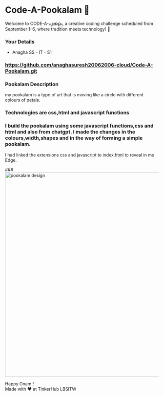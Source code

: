 
# Code-A-Pookalam 🌸
Welcome to CODE-A-പൂക്കളം, a creative coding challenge scheduled from September 1–6, where tradition meets technology! 🌼


### Your Details
- Anagha SS - IT - S1



### https://github.com/anaghasuresh20062006-cloud/Code-A-Pookalam.git



### Pookalam Description
my pookalam is a type of art that is moving like a circle with different colours of petals.



### Technologies are css,html and javascript functions


### I build the pookalam using some javascript functions,css and html and also from chatgpt. I made the changes in the colours,width,shapes and in the way of forming a simple pookalam.
I had linked the extensions css and javascript to index.html to reveal in ms Edge.



###<img width="706" height="670" alt="pookalam design" src="https://github.com/user-attachments/assets/85f83b25-7d72-49b3-9b12-cb53dd7960a1" />




Happy Onam ! <br>
Made with ❤️ at TinkerHub LBSITW

